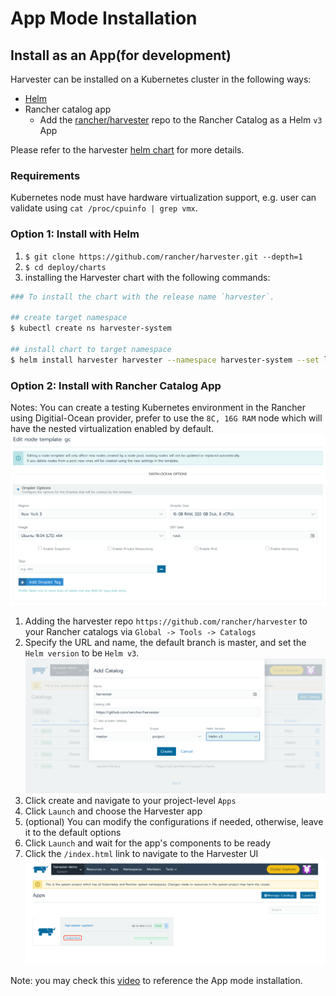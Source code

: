 # App Mode Installation

## Install as an App(for development)
Harvester can be installed on a Kubernetes cluster in the following ways:	
- [Helm](https://helm.sh/)	
- Rancher catalog app
    - Add the [rancher/harvester](https://github.com/rancher/harvester) repo to the Rancher Catalog as a Helm `v3` App	
    
Please refer to the harvester [helm chart](../deploy/charts/harvester) for more details.
    
### Requirements
Kubernetes node must have hardware virtualization support, e.g. user can validate using `cat /proc/cpuinfo | grep vmx`.

### Option 1: Install with Helm
1. `$ git clone https://github.com/rancher/harvester.git --depth=1`
1. `$ cd deploy/charts`
1. installing the Harvester chart with the following commands:

```bash
### To install the chart with the release name `harvester`.

## create target namespace
$ kubectl create ns harvester-system

## install chart to target namespace
$ helm install harvester harvester --namespace harvester-system --set longhorn.enabled=true,minio.persistence.storageClass=longhorn
```
    
### Option 2: Install with Rancher Catalog App
Notes: You can create a testing Kubernetes environment in the Rancher using Digitial-Ocean provider, prefer to use the `8C, 16G RAM` node which will have the nested virtualization enabled by default.
![do.png](./assets/do.png)

1. Adding the harvester repo `https://github.com/rancher/harvester` to your Rancher catalogs via `Global -> Tools -> Catalogs`
1. Specify the URL and name, the default branch is master, and set the `Helm version` to be `Helm v3`.
![harvester-catalog.png](./assets/harvester-catalog.png)
1. Click create and navigate to your project-level `Apps`
1. Click `Launch` and choose the Harvester app
1. (optional) You can modify the configurations if needed, otherwise, leave it to the default options
1. Click `Launch` and wait for the app's components to be ready
1. Click the `/index.html` link to navigate to the Harvester UI
![harvester-app.png](./assets/harvester-app.png)

Note: you may check this [video](https://vimeo.com/491085524) to reference the App mode installation.
